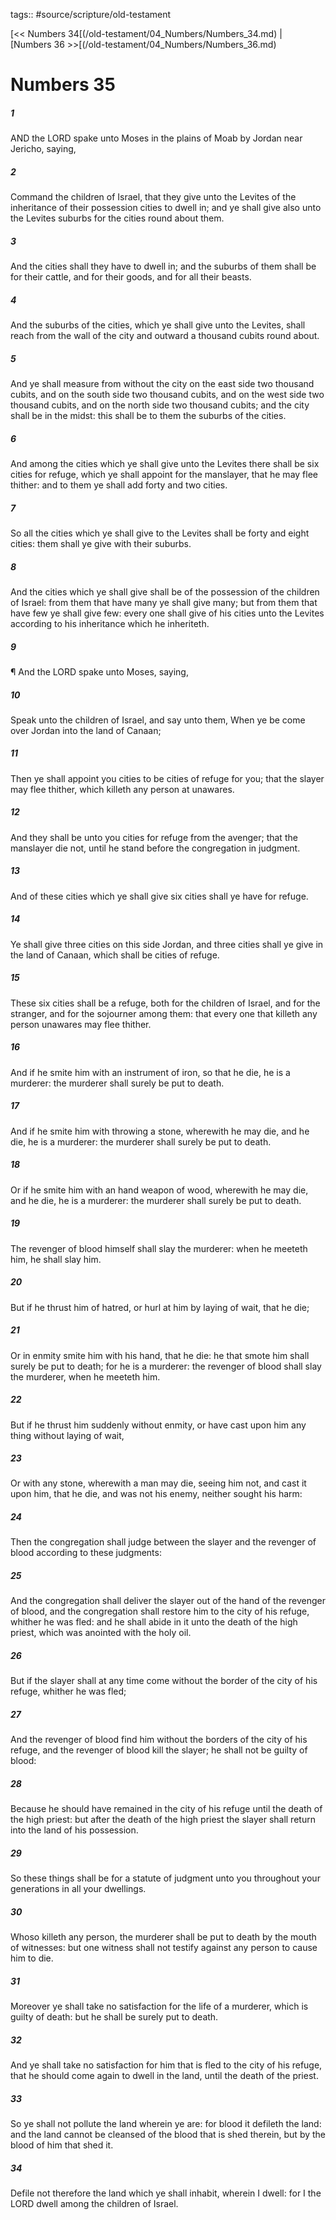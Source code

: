 tags:: #source/scripture/old-testament

[<< Numbers 34[(/old-testament/04_Numbers/Numbers_34.md) | [Numbers 36 >>[(/old-testament/04_Numbers/Numbers_36.md)

# Numbers 35

##### 1

AND the LORD spake unto Moses in the plains of Moab by Jordan near Jericho, saying,

##### 2

Command the children of Israel, that they give unto the Levites of the inheritance of their possession cities to dwell in; and ye shall give also unto the Levites suburbs for the cities round about them.

##### 3

And the cities shall they have to dwell in; and the suburbs of them shall be for their cattle, and for their goods, and for all their beasts.

##### 4

And the suburbs of the cities, which ye shall give unto the Levites, shall reach from the wall of the city and outward a thousand cubits round about.

##### 5

And ye shall measure from without the city on the east side two thousand cubits, and on the south side two thousand cubits, and on the west side two thousand cubits, and on the north side two thousand cubits; and the city shall be in the midst: this shall be to them the suburbs of the cities.

##### 6

And among the cities which ye shall give unto the Levites there shall be six cities for refuge, which ye shall appoint for the manslayer, that he may flee thither: and to them ye shall add forty and two cities.

##### 7

So all the cities which ye shall give to the Levites shall be forty and eight cities: them shall ye give with their suburbs.

##### 8

And the cities which ye shall give shall be of the possession of the children of Israel: from them that have many ye shall give many; but from them that have few ye shall give few: every one shall give of his cities unto the Levites according to his inheritance which he inheriteth.

##### 9

¶ And the LORD spake unto Moses, saying,

##### 10

Speak unto the children of Israel, and say unto them, When ye be come over Jordan into the land of Canaan;

##### 11

Then ye shall appoint you cities to be cities of refuge for you; that the slayer may flee thither, which killeth any person at unawares.

##### 12

And they shall be unto you cities for refuge from the avenger; that the manslayer die not, until he stand before the congregation in judgment.

##### 13

And of these cities which ye shall give six cities shall ye have for refuge.

##### 14

Ye shall give three cities on this side Jordan, and three cities shall ye give in the land of Canaan, which shall be cities of refuge.

##### 15

These six cities shall be a refuge, both for the children of Israel, and for the stranger, and for the sojourner among them: that every one that killeth any person unawares may flee thither.

##### 16

And if he smite him with an instrument of iron, so that he die, he is a murderer: the murderer shall surely be put to death.

##### 17

And if he smite him with throwing a stone, wherewith he may die, and he die, he is a murderer: the murderer shall surely be put to death.

##### 18

Or if he smite him with an hand weapon of wood, wherewith he may die, and he die, he is a murderer: the murderer shall surely be put to death.

##### 19

The revenger of blood himself shall slay the murderer: when he meeteth him, he shall slay him.

##### 20

But if he thrust him of hatred, or hurl at him by laying of wait, that he die;

##### 21

Or in enmity smite him with his hand, that he die: he that smote him shall surely be put to death; for he is a murderer: the revenger of blood shall slay the murderer, when he meeteth him.

##### 22

But if he thrust him suddenly without enmity, or have cast upon him any thing without laying of wait,

##### 23

Or with any stone, wherewith a man may die, seeing him not, and cast it upon him, that he die, and was not his enemy, neither sought his harm:

##### 24

Then the congregation shall judge between the slayer and the revenger of blood according to these judgments:

##### 25

And the congregation shall deliver the slayer out of the hand of the revenger of blood, and the congregation shall restore him to the city of his refuge, whither he was fled: and he shall abide in it unto the death of the high priest, which was anointed with the holy oil.

##### 26

But if the slayer shall at any time come without the border of the city of his refuge, whither he was fled;

##### 27

And the revenger of blood find him without the borders of the city of his refuge, and the revenger of blood kill the slayer; he shall not be guilty of blood:

##### 28

Because he should have remained in the city of his refuge until the death of the high priest: but after the death of the high priest the slayer shall return into the land of his possession.

##### 29

So these things shall be for a statute of judgment unto you throughout your generations in all your dwellings.

##### 30

Whoso killeth any person, the murderer shall be put to death by the mouth of witnesses: but one witness shall not testify against any person to cause him to die.

##### 31

Moreover ye shall take no satisfaction for the life of a murderer, which is guilty of death: but he shall be surely put to death.

##### 32

And ye shall take no satisfaction for him that is fled to the city of his refuge, that he should come again to dwell in the land, until the death of the priest.

##### 33

So ye shall not pollute the land wherein ye are: for blood it defileth the land: and the land cannot be cleansed of the blood that is shed therein, but by the blood of him that shed it.

##### 34

Defile not therefore the land which ye shall inhabit, wherein I dwell: for I the LORD dwell among the children of Israel.
